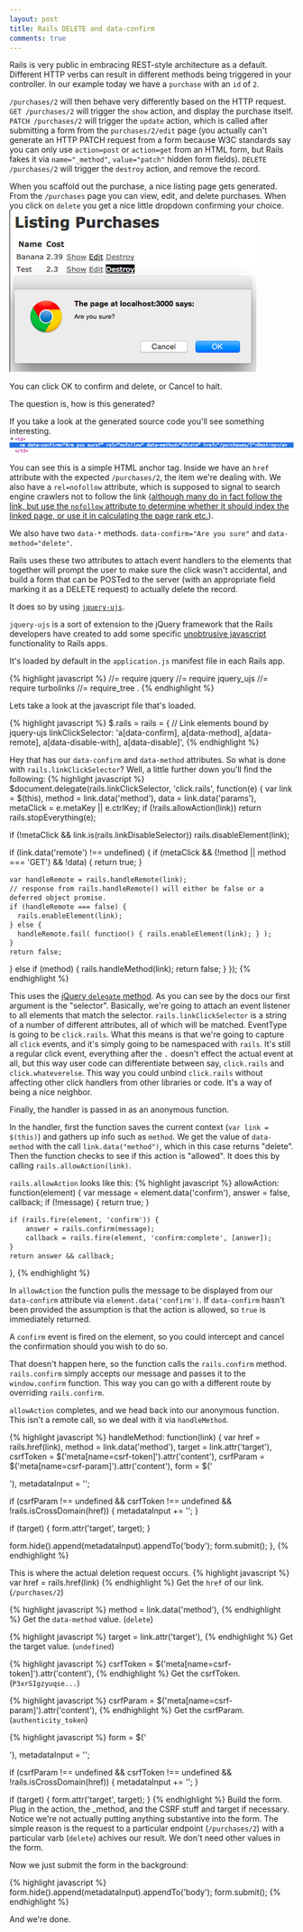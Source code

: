 ```yaml
---
layout: post
title: Rails DELETE and data-confirm
comments: true
---
```


Rails is very public in embracing REST-style architecture as a default. Different HTTP verbs can result in different methods being triggered in your controller. In our example today we have a `purchase` with an `id` of `2`.

`/purchases/2` will then behave very differently based on the HTTP request.
`GET /purchases/2` will trigger the `show` action, and display the purchase itself.
`PATCH /purchases/2` will trigger the `update` action, which is called after submitting a form from the `purchases/2/edit` page (you actually can't generate an HTTP PATCH request from a form because W3C standards say you can only use `action=post` or `action=get` from an HTML form, but Rails fakes it via `name="_method"`, `value="patch"` hidden form fields).
`DELETE /purchases/2` will trigger the `destroy` action, and remove the record.

When you scaffold out the purchase, a nice listing page gets generated. From the `/purchases` page you can view, edit, and delete purchases.
When you click on `delete` you get a nice little dropdown confirming your choice.
![Delete confirmation](/images/delete-confirm.png)

You can click OK to confirm and delete, or Cancel to halt.

The question is, how is this generated?
<!-- more -->
If you take a look at the generated source code you'll see something interesting.
![data-confirm HTML](/images/data-confirm-html.png)

You can see this is a simple HTML anchor tag. Inside we have an `href` attribute with the expected `/purchases/2`, the item we're dealing with. We also have a `rel=nofollow` attribute, which is supposed to signal to search engine crawlers not to follow the link ([although many do in fact follow the link, but use the `nofollow` attribute to determine whether it should index the linked page, or use it in calculating the page rank etc.](https://en.wikipedia.org/wiki/Nofollow)).

We also have two `data-*` methods. `data-confirm="Are you sure"` and `data-method="delete"`.

Rails uses these two attributes to attach event handlers to the elements that together will prompt the user to make sure the click wasn't accidental, and build a form that can be POSTed to the server (with an appropriate field marking it as a DELETE request) to actually delete the record.

It does so by using [`jquery-ujs`](https://github.com/rails/jquery-ujs).

`jquery-ujs` is a sort of extension to the jQuery framework that the Rails developers have created to add some specific [unobtrusive javascript](https://en.wikipedia.org/wiki/Unobtrusive_JavaScript) functionality to Rails apps.

It's loaded by default in the `application.js` manifest file in each Rails app.

{% highlight javascript %}
//= require jquery
//= require jquery_ujs
//= require turbolinks
//= require_tree .
{% endhighlight %}

Lets take a look at the javascript file that's loaded.

{% highlight javascript %}
$.rails = rails = {
   // Link elements bound by jquery-ujs
   linkClickSelector: 'a[data-confirm], a[data-method], a[data-remote], a[data-disable-with], a[data-disable]',
 {% endhighlight %}

 Hey that has our `data-confirm` and `data-method` attributes. So what is done with `rails.linkClickSelector`? Well, a little further down you'll find the following:
 {% highlight javascript %}
 $document.delegate(rails.linkClickSelector, 'click.rails', function(e) {
  var link = $(this), method = link.data('method'), data = link.data('params'), metaClick = e.metaKey || e.ctrlKey;
  if (!rails.allowAction(link)) return rails.stopEverything(e);

  if (!metaClick && link.is(rails.linkDisableSelector)) rails.disableElement(link);

  if (link.data('remote') !== undefined) {
    if (metaClick && (!method || method === 'GET') && !data) { return true; }

    var handleRemote = rails.handleRemote(link);
    // response from rails.handleRemote() will either be false or a deferred object promise.
    if (handleRemote === false) {
      rails.enableElement(link);
    } else {
      handleRemote.fail( function() { rails.enableElement(link); } );
    }
    return false;

  } else if (method) {
    rails.handleMethod(link);
    return false;
  }
});
{% endhighlight %}

This uses the [jQuery `delegate` method](http://api.jquery.com/delegate/). As you can see by the docs our first argument is the "selector". Basically, we're going to attach an event listener to all elements that match the selector. `rails.linkClickSelector` is a string of a number of different attributes, all of which will be matched. EventType is going to be `click.rails`. What this means is that we're going to capture all `click` events, and it's simply going to be namespaced with `rails`. It's still a regular click event, everything after the `.` doesn't effect the actual event at all, but this way user code can differentiate between say, `click.rails` and `click.whateverelse`. This way you could unbind `click.rails` without affecting other click handlers from other libraries or code. It's a way of being a nice neighbor.

Finally, the handler is passed in as an anonymous function.

In the handler, first the function saves the current context (`var link = $(this)`) and gathers up info such as `method`. We get the value of `data-method` with the call `link.data("method")`, which in this case returns "delete".
Then the function checks to see if this action is "allowed". It does this by calling `rails.allowAction(link)`.

`rails.allowAction` looks like this:
{% highlight javascript %}
allowAction: function(element) {
    var message = element.data('confirm'),
    answer = false, callback;
    if (!message) {
        return true;
    }

    if (rails.fire(element, 'confirm')) {
        answer = rails.confirm(message);
        callback = rails.fire(element, 'confirm:complete', [answer]);
    }
    return answer && callback;
},
{% endhighlight %}

In `allowAction` the function pulls the message to be displayed from our `data-confirm` attribute via `element.data('confirm')`. If `data-confirm` hasn't been provided the assumption is that the action is allowed, so `true` is immediately returned.

A `confirm` event is fired on the element, so you could intercept and cancel the confirmation should you wish to do so.

That doesn't happen here, so the function calls the `rails.confirm` method. `rails.confirm` simply accepts our message and passes it to the `window.confirm` function. This way you can go with a different route by overriding `rails.confirm`.

`allowAction` completes, and we head back into our anonymous function. This isn't a remote call, so we deal with it via `handleMethod`.

{% highlight javascript %}
handleMethod: function(link) {
  var href = rails.href(link),
  method = link.data('method'),
  target = link.attr('target'),
  csrfToken = $('meta[name=csrf-token]').attr('content'),
  csrfParam = $('meta[name=csrf-param]').attr('content'),
  form = $('<form method="post" action="' + href + '"></form>'),
  metadataInput = '<input name="_method" value="' + method + '" type="hidden" />';

  if (csrfParam !== undefined && csrfToken !== undefined && !rails.isCrossDomain(href)) {
      metadataInput += '<input name="' + csrfParam + '" value="' + csrfToken + '" type="hidden" />';
  }

  if (target) {
      form.attr('target', target);
  }

  form.hide().append(metadataInput).appendTo('body');
  form.submit();
},
{% endhighlight %}

This is where the actual deletion request occurs.
{% highlight javascript %}
var href = rails.href(link)
{% endhighlight %}
Get the `href` of our link. (`/purchases/2`)

{% highlight javascript %}
method = link.data('method'),
{% endhighlight %}
Get the `data-method` value. (`delete`)

{% highlight javascript %}
target = link.attr('target'),
{% endhighlight %}
Get the target value. (`undefined`)

{% highlight javascript %}
csrfToken = $('meta[name=csrf-token]').attr('content'),
{% endhighlight %}
Get the csrfToken. (`P3xrSIgzyuqse...`)

{% highlight javascript %}
csrfParam = $('meta[name=csrf-param]').attr('content'),
{% endhighlight %}
Get the csrfParam. (`authenticity_token`)

{% highlight javascript %}
form = $('<form method="post" action="' + href + '"></form>'),
metadataInput = '<input name="_method" value="' + method + '" type="hidden" />';

if (csrfParam !== undefined && csrfToken !== undefined && !rails.isCrossDomain(href)) {
    metadataInput += '<input name="' + csrfParam + '" value="' + csrfToken + '" type="hidden" />';
}

if (target) {
    form.attr('target', target);
}
{% endhighlight %}
Build the form. Plug in the action, the _method, and the CSRF stuff and target if necessary.
Notice we're not actually putting anything substantive into the form. The simple reason is the request to a particular endpoint (`/purchases/2`) with a particular varb (`delete`) achives our result. We don't need other values in the form.

Now we just submit the form in the background:

{% highlight javascript %}
form.hide().append(metadataInput).appendTo('body');
    form.submit();
{% endhighlight %}

And we're done.
